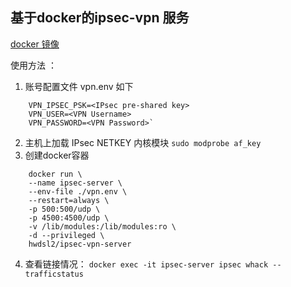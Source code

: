 ## 基于docker的ipsec-vpn 服务

[docker 镜像](https://github.com/hwdsl2/docker-ipsec-vpn-server)

使用方法 ：
1. 账号配置文件 vpn.env 如下
```
    VPN_IPSEC_PSK=<IPsec pre-shared key>
    VPN_USER=<VPN Username>
    VPN_PASSWORD=<VPN Password>`
```
2. 主机上加载 IPsec NETKEY 内核模块
    `sudo modprobe af_key`
3. 创建docker容器
```
    docker run \
    --name ipsec-server \
    --env-file ./vpn.env \
    --restart=always \
    -p 500:500/udp \
    -p 4500:4500/udp \
    -v /lib/modules:/lib/modules:ro \
    -d --privileged \
    hwdsl2/ipsec-vpn-server
```
4. 查看链接情况：
    `docker exec -it ipsec-server ipsec whack --trafficstatus`
    

